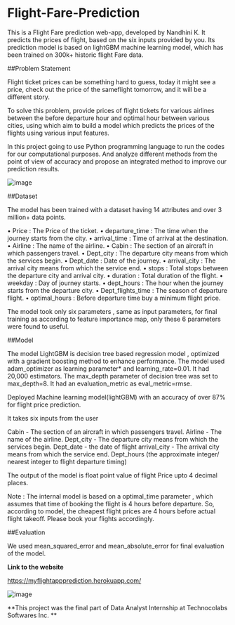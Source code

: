 # Flight-Fare-Prediction
This is a Flight Fare prediction web-app, developed by Nandhini K. It predicts the prices of flight, based on the six inputs provided by you. Its prediction model is based on  lightGBM machine learning model, which has been trained on 300k+ historic flight Fare data.

##Problem Statement

Flight ticket prices can be something hard to guess, today it might see a price, check out the price of
the sameflight tomorrow, and it will be a different story.


To solve this problem, provide prices of flight tickets for various airlines between the before
departure hour and optimal hour between various cities, using which aim to build a model which
predicts the prices of the flights using various input features.


In this project going to use Python programming language to run the codes for our computational
purposes. And analyze different methods from the point of view of accuracy and propose an
integrated method to improve our prediction results.


![image](https://user-images.githubusercontent.com/90173983/178414704-63fbac76-c23a-4d0e-a12e-b13bdf8bcbda.png)


##Dataset

The model has been trained with a dataset having 14 attributes and over 3 million+ data points. 

• Price : The Price of the ticket.
• departure_time : The time when the journey starts from the city.
• arrival_time : Time of arrival at the destination.
• Airline : The name of the airline.
• Cabin : The section of an aircraft in which passengers travel.
• Dept_city : The departure city means from which the services begin.
• Dept_date : Date of the journey.
• arrival_city : The arrival city means from which the service end.
• stops : Total stops between the departure city and arrival city.
• duration : Total duration of the flight.
• weekday : Day of journey starts.
• dept_hours : The hour when the journey starts from the departure city.
• Dept_flights_time : The season of departure flight.
• optimal_hours : Before departure time buy a minimum flight price.

The model took only six parameters , same as input parameters, for final training as according to feature importance map, only these 6 parameters were found to useful.

##Model

The model LightGBM is decision tree based regression model , optimized with a gradient boosting method to enhance performance. The model used adam_optimizer as learning parameter* and learning_rate=0.01. It had 20,000 estimators. The max_depth parameter of decision tree was set to max_depth=8. It had an evaluation_metric as eval_metric=rmse.

Deployed Machine learning model(lightGBM) with an accuracy of over 87% for flight price prediction.

It takes six inputs from the user
 
Cabin - The section of an aircraft in which passengers travel.
Airline -  The name of the airline.
Dept_city - The departure city means from which the services begin.
Dept_date - the date of flight 
arrival_city - The arrival city means from which the service end.
Dept_hours (the approximate integer/ nearest integer to flight departure timing)

The output of the model is float point value of flight Price upto 4 decimal places.

Note : The internal model is based on a optimal_time parameter , which assumes that time of booking the flight is 4 hours before departure. So, according to model, the cheapest flight prices are 4 hours before actual flight takeoff. Please book your flights accordingly.

##Evaluation

We used mean_squared_error and mean_absolute_error for final evaluation of the model.

**Link to the website**

https://myflightappprediction.herokuapp.com/


![image](https://user-images.githubusercontent.com/90173983/178415183-4ba2b6e0-44f3-4ec1-9b12-da2dac38fe12.png)


**This project was the final part of Data Analyst Internship at Technocolabs Softwares Inc. **


